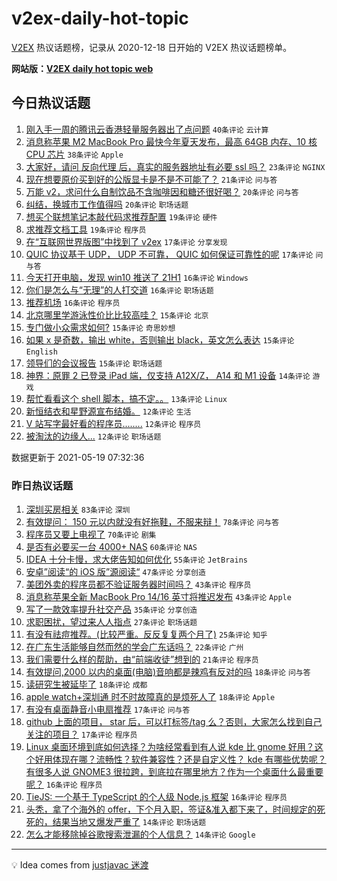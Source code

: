 # v2ex-daily-hot-topic

[V2EX](https://www.v2ex.com/) 热议话题榜，记录从 2020-12-18 日开始的 V2EX 热议话题榜单。

**网站版：[V2EX daily hot topic web](https://boojack.github.io/v2ex-daily-hot-topic-web/)**

## 今日热议话题

<!-- TODAY BEGIN -->

1. [刚入手一周的腾讯云香港轻量服务器出了点问题](https://www.v2ex.com/t/777843) `40条评论` `云计算`
1. [消息称苹果 M2 MacBook Pro 最快今年夏天发布，最高 64GB 内存、10 核 CPU 芯片](https://www.v2ex.com/t/777817) `38条评论` `Apple`
1. [大家好，请问 反向代理 后，真实的服务器地址有必要 ssl 吗？](https://www.v2ex.com/t/777808) `23条评论` `NGINX`
1. [现在想要原价买到好的公版显卡是不是不可能了？](https://www.v2ex.com/t/777816) `21条评论` `问与答`
1. [万能 v2，求问什么自制饮品不含咖啡因和糖还很好喝？](https://www.v2ex.com/t/777852) `20条评论` `问与答`
1. [纠结，换城市工作值得吗](https://www.v2ex.com/t/777821) `20条评论` `职场话题`
1. [想买个联想笔记本敲代码求推荐配置](https://www.v2ex.com/t/777859) `19条评论` `硬件`
1. [求推荐文档工具](https://www.v2ex.com/t/777838) `19条评论` `程序员`
1. [在“互联网世界版图”中找到了 v2ex](https://www.v2ex.com/t/777889) `17条评论` `分享发现`
1. [QUIC 协议基于 UDP， UDP 不可靠， QUIC 如何保证可靠性的呢](https://www.v2ex.com/t/777845) `17条评论` `问与答`
1. [今天打开电脑，发现 win10 推送了 21H1](https://www.v2ex.com/t/777842) `16条评论` `Windows`
1. [你们是怎么与“无理”的人打交道](https://www.v2ex.com/t/777841) `16条评论` `职场话题`
1. [推荐机场](https://www.v2ex.com/t/777864) `16条评论` `程序员`
1. [北京哪里学游泳性价比比较高哇？](https://www.v2ex.com/t/777863) `15条评论` `北京`
1. [专门做小众需求如何?](https://www.v2ex.com/t/777844) `15条评论` `奇思妙想`
1. [如果 x 是奇数，输出 white，否则输出 black，英文怎么表达](https://www.v2ex.com/t/777828) `15条评论` `English`
1. [领导们的会议报告](https://www.v2ex.com/t/777827) `15条评论` `职场话题`
1. [神界：原罪 2 已登录 iPad 端，仅支持 A12X/Z， A14 和 M1 设备](https://www.v2ex.com/t/777856) `14条评论` `游戏`
1. [帮忙看看这个 shell 脚本，搞不定。。](https://www.v2ex.com/t/777848) `13条评论` `Linux`
1. [新恒结衣和星野源宣布结婚。](https://www.v2ex.com/t/777911) `12条评论` `生活`
1. [V 站写字最好看的程序员........](https://www.v2ex.com/t/777897) `12条评论` `程序员`
1. [被淘汰的边缘人...](https://www.v2ex.com/t/777887) `12条评论` `职场话题`

数据更新于 2021-05-19 07:32:36

<!-- TODAY END -->

### 昨日热议话题

<!-- YESTERDAY BEGIN -->

1. [深圳买房相关](https://www.v2ex.com/t/777673) `83条评论` `深圳`
1. [有效提问： 150 元以内就没有好拖鞋，不服来辩！](https://www.v2ex.com/t/777689) `78条评论` `问与答`
1. [程序员又要上电视了](https://www.v2ex.com/t/777581) `70条评论` `剧集`
1. [是否有必要买一台 4000+ NAS](https://www.v2ex.com/t/777677) `60条评论` `NAS`
1. [IDEA 十分卡慢，求大佬告知如何优化](https://www.v2ex.com/t/777670) `55条评论` `JetBrains`
1. [安卓”阅读“的 iOS 版”源阅读“](https://www.v2ex.com/t/777592) `47条评论` `分享创造`
1. [美团外卖的程序员都不验证服务器时间吗？](https://www.v2ex.com/t/777611) `43条评论` `程序员`
1. [消息称苹果全新 MacBook Pro 14/16 英寸将推迟发布](https://www.v2ex.com/t/777633) `43条评论` `Apple`
1. [写了一款效率提升社交产品](https://www.v2ex.com/t/777651) `35条评论` `分享创造`
1. [求职困扰，望过来人人指点](https://www.v2ex.com/t/777726) `27条评论` `职场话题`
1. [有没有祛痘推荐。(比较严重。反反复复两个月了)](https://www.v2ex.com/t/777734) `25条评论` `知乎`
1. [在广东生活能够自然而然的学会广东话吗？](https://www.v2ex.com/t/777754) `22条评论` `广州`
1. [我们需要什么样的帮助，由“前端收徒”想到的](https://www.v2ex.com/t/777722) `21条评论` `程序员`
1. [有效提问,2000 以内的桌面(电脑)音响都是辣鸡有反对的吗](https://www.v2ex.com/t/777773) `18条评论` `问与答`
1. [读研究生被延毕了](https://www.v2ex.com/t/777735) `18条评论` `成都`
1. [apple watch+深圳通 时不时故障真的是烦死人了](https://www.v2ex.com/t/777575) `18条评论` `Apple`
1. [有没有桌面静音小电扇推荐](https://www.v2ex.com/t/777662) `17条评论` `问与答`
1. [github 上面的项目， star 后，可以打标签/tag 么？否则，大家怎么找到自己关注的项目？](https://www.v2ex.com/t/777636) `17条评论` `程序员`
1. [Linux 桌面环境到底如何选择？为啥经常看到有人说 kde 比 gnome 好用？这个好用体现在哪？流畅性？软件兼容性？还是自定义性？ kde 有哪些优势呢？有很多人说 GNOME3 很拉跨，到底拉在哪里地方？作为一个桌面什么最重要呢？](https://www.v2ex.com/t/777797) `16条评论` `程序员`
1. [TieJS: 一个基于 TypeScript 的个人级 Node.js 框架](https://www.v2ex.com/t/777644) `16条评论` `程序员`
1. [头秃，拿了个海外的 offer，下个月入职，签证&准入都下来了，时间规定的死死的，结果当地又爆发严重了](https://www.v2ex.com/t/777779) `14条评论` `职场话题`
1. [怎么才能移除掉谷歌搜索泄漏的个人信息？](https://www.v2ex.com/t/777769) `14条评论` `Google`

<!-- YESTERDAY END -->

---

💡 Idea comes from [justjavac 迷渡](https://github.com/justjavac/)
